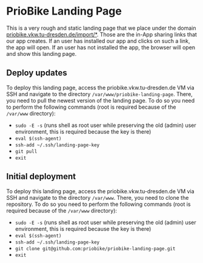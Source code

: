 # PrioBike Landing Page

This is a very rough and static landing page that we place under the domain [priobike.vkw.tu-dresden.de/import/*](https://priobike.vkw.tu-dresden.de/import/*). Those are the in-App sharing links that our app creates. If an user has installed our app and clicks on such a link, the app will open. If an user has not installed the app, the browser will open and show this landing page.

## Deploy updates

To deploy this landing page, access the priobike.vkw.tu-dresden.de VM via SSH and navigate to the directory `/var/www/priobike-landing-page`. There, you need to pull the newest version of the landing page. To do so you need to perform the following commands (root is required because of the `/var/www` directory):
- `sudo -E -s` (runs shell as root user while preserving the old (admin) user environment, this is required because the key is there)
- `eval $(ssh-agent)`
- `ssh-add ~/.ssh/landing-page-key`
- `git pull`
- `exit`

## Initial deployment

To deploy this landing page, access the priobike.vkw.tu-dresden.de VM via SSH and navigate to the directory `/var/www`. There, you need to clone the repository. To do so you need to perform the following commands (root is required because of the `/var/www` directory):
- `sudo -E -s` (runs shell as root user while preserving the old (admin) user environment, this is required because the key is there)
- `eval $(ssh-agent)`
- `ssh-add ~/.ssh/landing-page-key`
- `git clone git@github.com:priobike/priobike-landing-page.git`
- `exit`
